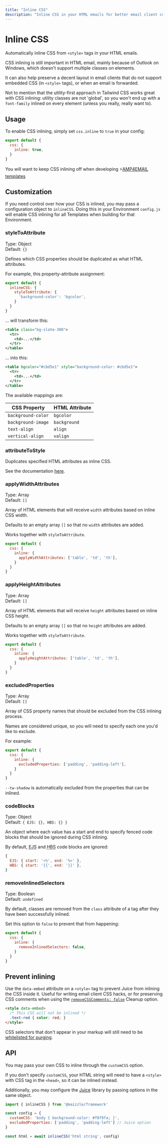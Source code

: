 ```yaml
---
title: "Inline CSS"
description: "Inline CSS in your HTML emails for better email client compatibility."
---
```


# Inline CSS

Automatically inline CSS from `<style>` tags in your HTML emails.

CSS inlining is still important in HTML email, mainly because of Outlook on Windows, which doesn't support multiple classes on elements.

It can also help preserve a decent layout in email clients that do not support embedded CSS (in `<style>` tags), or when an email is forwarded.

Not to mention that the utility-first approach in Tailwind CSS works great with CSS inlining: utility classes are not 'global', so you won't end up with a `font-family` inlined on every element (unless you really, really want to).

## Usage

To enable CSS inlining, simply set `css.inline` to `true` in your config:

```js [config.js]
export default {
  css: {
    inline: true,
  }
}
```

<Alert>You will want to keep CSS inlining off when developing ⚡[AMP4EMAIL templates](/guides/amp-email)</Alert>

## Customization

If you need control over how your CSS is inlined, you may pass a configuration object to `inlineCSS`. Doing this in your Environment `config.js` will enable CSS inlining for all Templates when building for that Environment.

### styleToAttribute

Type: Object\
Default: `{}`

Defines which CSS properties should be duplicated as what HTML attributes.

For example, this property-attribute assignment:

```js [config.js]
export default {
  inlineCSS: {
    styleToAttribute: {
      'background-color': 'bgcolor',
    }
  }
}
```

... will transform this:

```xml
<table class="bg-slate-300">
  <tr>
    <td>...</td>
  </tr>
</table>
```

... into this:

```xml
<table bgcolor="#cbd5e1" style="background-color: #cbd5e1">
  <tr>
    <td>...</td>
  </tr>
</table>
```

The available mappings are:

CSS Property | HTML Attribute
--- | ---
`background-color` | `bgcolor`
`background-image` | `background`
`text-align` | `align`
`vertical-align` | `valign`

### attributeToStyle

Duplicates specified HTML attributes as inline CSS.

See the documentation [here](/docs/transformers/attribute-to-style).

### applyWidthAttributes

Type: Array\
Default: `[]`

Array of HTML elements that will receive `width` attributes based on inline CSS width.

Defaults to an empty array `[]` so that no `width` attributes are added.

Works together with `styleToAttribute`.

```js [config.js]
export default {
  css: {
    inline: {
      applyWidthAttributes: ['table', 'td', 'th'],
    }
  }
}
```

### applyHeightAttributes

Type: Array\
Default: `[]`

Array of HTML elements that will receive `height` attributes based on inline CSS height.

Defaults to an empty array `[]` so that no `height` attributes are added.

Works together with `styleToAttribute`.

```js [config.js]
export default {
  css: {
    inline: {
      applyHeightAttributes: ['table', 'td', 'th'],
    }
  }
}
```

### excludedProperties

Type: Array\
Default: `[]`

Array of CSS property names that should be excluded from the CSS inlining process.

Names are considered unique, so you will need to specify each one you'd like to exclude.

For example:

```js [config.js]
export default {
  css: {
    inline: {
      excludedProperties: ['padding', 'padding-left'],
    }
  }
}
```

<Alert>`--tw-shadow` is automatically excluded from the properties that can be inlined.</Alert>

### codeBlocks

Type: Object\
Default: `{ EJS: {}, HBS: {} }`

An object where each value has a start and end to specify fenced code blocks that should be ignored during CSS inlining.

By default, <abbr title="Embedded JavaScript Templates">EJS</abbr> and <abbr title="Handlebars">HBS</abbr> code blocks are ignored:

```js
{
  EJS: { start: '<%', end: '%>' },
  HBS: { start: '{{', end: '}}' },
}
```

### removeInlinedSelectors

Type: Boolean\
Default: `undefined`

By default, classes are removed from the `class` attribute of a tag after they have been successfully inlined.

Set this option to `false` to prevent that from happening:

```js [config.production.js]
export default {
  css: {
    inline: {
      removeInlinedSelectors: false,
    }
  }
}
```

## Prevent inlining

Use the `data-embed` attribute on a `<style>` tag to prevent Juice from inlining the CSS inside it. Useful for writing email client CSS hacks, or for preserving CSS comments when using the [`removeCSSComments: false`](/docs/transformers/remove-unused-css#removecsscomments) Cleanup option.

```html
<style data-embed>
  /* This CSS will not be inlined */
  .text-red { color: red; }
</style>
```

<Alert>CSS selectors that don't appear in your markup will still need to be [whitelisted for purging](/docs/transformers/remove-unused-css#whitelist).</Alert>

## API

You may pass your own CSS to inline through the `customCSS` option.

If you don't specify `customCSS`, your HTML string will need to have a `<style>` with CSS tag in the `<head>`, so it can be inlined instead.

Additionally, you may configure the [Juice](https://www.npmjs.com/package/juice) library by passing options in the same object.

```js [app.js]
import { inlineCSS } from '@maizzle/framework'

const config = {
  customCSS: 'body { background-color: #f8f9fa; }',
  excludedProperties: ['padding', 'padding-left'] // Juice option
}

const html = await inlineCSS('html string', config)
```
